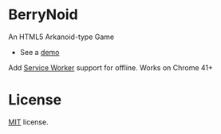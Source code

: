 BerryNoid
======
An HTML5 Arkanoid-type Game
* See a [demo](https://anderrv.github.io/berrynoid/)

Add [Service Worker](https://jakearchibald.github.io/isserviceworkerready/) support for offline. Works on Chrome 41+

License
=======
[MIT](https://github.com/AnderRV/berrynoid/blob/master/LICENSE.md "MIT") license.